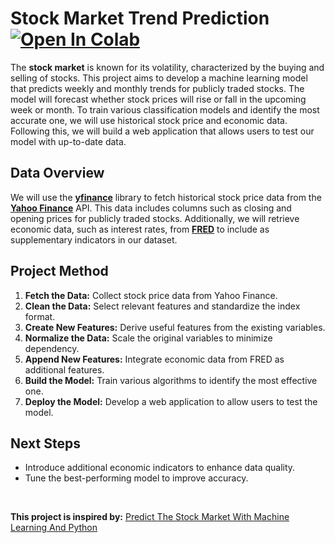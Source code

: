 # Stock Market Trend Prediction &nbsp; [![Open In Colab](https://colab.research.google.com/assets/colab-badge.svg)](https://colab.research.google.com/github/ianjure/stock-market-trend-prediction/blob/main/Stock_Market_Trend_Prediction_Notebook.ipynb)
The **stock market** is known for its volatility, characterized by the buying and selling of stocks. This project aims to develop a machine learning model that predicts weekly and monthly trends for publicly traded stocks. The model will forecast whether stock prices will rise or fall in the upcoming week or month. To train various classification models and identify the most accurate one, we will use historical stock price and economic data. Following this, we will build a web application that allows users to test our model with up-to-date data.

## Data Overview
We will use the **[yfinance](https://pypi.org/project/yfinance/)** library to fetch historical stock price data from the **[Yahoo Finance](https://finance.yahoo.com/)** API. This data includes columns such as closing and opening prices for publicly traded stocks. Additionally, we will retrieve economic data, such as interest rates, from **[FRED](https://fred.stlouisfed.org/docs/api/fred/#API)** to include as supplementary indicators in our dataset.

## Project Method
1. **Fetch the Data:** Collect stock price data from Yahoo Finance.
2. **Clean the Data:** Select relevant features and standardize the index format.
3. **Create New Features:** Derive useful features from the existing variables.
4. **Normalize the Data:** Scale the original variables to minimize dependency.
5. **Append New Features:** Integrate economic data from FRED as additional features.
6. **Build the Model:** Train various algorithms to identify the most effective one.
7. **Deploy the Model:** Develop a web application to allow users to test the model.

## Next Steps
* Introduce additional economic indicators to enhance data quality.
* Tune the best-performing model to improve accuracy.

<br>

**This project is inspired by:** [Predict The Stock Market With Machine Learning And Python](https://www.youtube.com/watch?v=1O_BenficgE)
